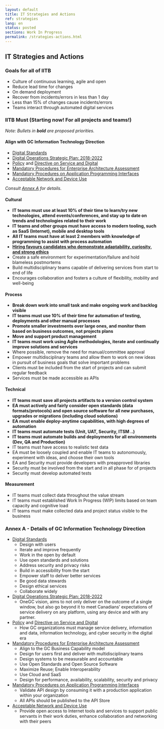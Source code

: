 ```yaml
---
layout: default
title: IT Strategies and Actions
ref: strategies
lang: en
status: posted
sections: Work In Progress
permalink: /strategies-actions.html
---
```


## IT Strategies and Actions

### Goals for all of IITB

- Culture of continuous learning, agile and open
- Reduce lead time for changes
- On demand deployment
- Recover from incidents/errors in less than 1 day
- Less than 15% of changes cause incidents/errors
- Teams interact through automated digital services

### IITB Must (Starting now! For all projects and teams!)

*Note: Bullets in **bold** are proposed priorities.*

#### Align with GC Information Technology Direction

- [Digital Standards](https://www.canada.ca/en/government/system/digital-government/government-canada-digital-standards.html)
- [Digital Operations Strategic Plan: 2018-2022](https://www.canada.ca/en/government/system/digital-government/digital-operations-strategic-plan-2018-2022.html)
- [Policy](https://www.tbs-sct.gc.ca/pol/doc-eng.aspx?id=32603) and [Directive on Service and Digital](https://www.tbs-sct.gc.ca/pol/doc-eng.aspx?id=32601)
- [Mandatory Procedures for Enterprise Architecture Assessment](https://www.tbs-sct.gc.ca/pol/doc-eng.aspx?id=32602)
- [Mandatory Procedures on Application Programming Interfaces](https://www.tbs-sct.gc.ca/pol/doc-eng.aspx?id=32604)
- [Acceptable Network and Device Use](https://www.tbs-sct.gc.ca/pol/doc-eng.aspx?id=32605)

*Consult [Annex A](#Annex-A---Details-of-GC-Information-Technology-Direction) for details.*

#### Cultural

- **IT teams must use at least 10% of their time to learn/try new technologies, attend events/conferences, and stay up to date on trends and technologies related to their work**
- **IT teams and other groups must have access to modern tooling, such as SaaS (Internet), mobile and desktop tools**
- **All IT teams must have at least 2 members with knowledge of programming to assist with process automation**
- **[Hiring favours candidates who demonstrate adaptability, curiosity, and strong ethics](enable-learning.html)**
- Create a safe environment for experimentation/failure and hold blameless postmortems
- Build multidisciplinary teams capable of delivering services from start to end of life
- Encourages collaboration and fosters a culture of flexibility, mobility and well-being

#### Process

- **Break down work into small task and make ongoing work and backlog visible**
- **IT teams must use 10% of their time for automation of testing, deployments and other manual processes**
- **Promote smaller investments over large ones, and monitor them based on business outcomes, not projects plans**
- **Move and support product management**
- **IT teams must work using Agile methodologies, iterate and continually improve solutions and services**
- Where possible, remove the need for manual/committee approval
- Empower multidisciplinary teams and allow them to work on new ideas in pursuit of business goals that solve important problems
- Clients must be included from the start of projects and can submit regular feedback
- Services must be made accessible as APIs

#### Technical

- **IT teams must save all projects artifacts to a version control system**
- **EA must actively and fairly consider open standards (data formats/protocols) and open source software for all new purchases, upgrades or migrations (including cloud solutions)**
- **EA must enable deploy-anytime capabilities, with high degrees of automation**
- **IT teams must automate tests (Unit, UAT, Security, ITSM ..)**
- **IT teams must automate builds and deployments for all environments (Dev, QA and Production)**
- IT teams must have access to realistic test data
- EA must be loosely coupled and enable IT teams to autonomously, experiment with ideas, and choose their own tools
- EA and Security must provide developers with preapproved libraries
- Security must be involved from the start and in all phase for of projects
- Security must develop automated tests

#### Measurement

- IT teams must collect data throughout the value stream
- IT teams must established Work In Progress (WIP) limits based on team capacity and cognitive load
- IT teams must make collected data and project status visible to the business

### Annex A - Details of GC Information Technology Direction

- [Digital Standards](https://www.canada.ca/en/government/system/digital-government/government-canada-digital-standards.html)
  - Design with users
  - Iterate and improve frequently
  - Work in the open by default
  - Use open standards and solutions
  - Address security and privacy risks
  - Build in accessibility from the start
  - Empower staff to deliver better services
  - Be good data stewards
  - Design ethical services
  - Collaborate widely
- [Digital Operations Strategic Plan: 2018-2022](https://www.canada.ca/en/government/system/digital-government/digital-operations-strategic-plan-2018-2022.html)
  - OneGC vision, aims to not only deliver on the outcome of a single window, but also go beyond it to meet Canadians’ expectations of service delivery on any platform, using any device and with any partner.
- [Policy](https://www.tbs-sct.gc.ca/pol/doc-eng.aspx?id=32603) and [Directive on Service and Digital](https://www.tbs-sct.gc.ca/pol/doc-eng.aspx?id=32601)
  - How GC organizations must manage service delivery, information and data, information technology, and cyber security in the digital era
- [Mandatory Procedures for Enterprise Architecture Assessment](https://www.tbs-sct.gc.ca/pol/doc-eng.aspx?id=32602)
  - Align to the GC Business Capability model
  - Design for users first and deliver with multidisciplinary teams
  - Design systems to be measurable and accountable
  - Use Open Standards and Open Source Software
  - Maximize Reuse; Enable Interoperability
  - Use Cloud and SaaS
  - Design for performance, availability, scalability, security and privacy
- [Mandatory Procedures on Application Programming Interfaces](https://www.tbs-sct.gc.ca/pol/doc-eng.aspx?id=32604)
  - Validate API design by consuming it with a production application within your organization
  - All APIs should be published to the API Store
- [Acceptable Network and Device Use](https://www.tbs-sct.gc.ca/pol/doc-eng.aspx?id=32605)
  - Provide open access to Internet tools and services to support public servants in their work duties, enhance collaboration and networking with their peers
